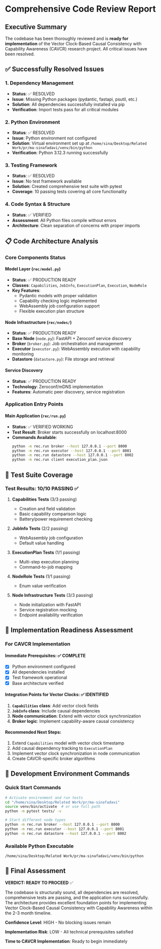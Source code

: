 # Comprehensive Code Review Report

## Executive Summary

The codebase has been thoroughly reviewed and is **ready for implementation** of the Vector Clock-Based Causal Consistency with Capability Awareness (CAVCR) research project. All critical issues have been resolved.

## ✅ Successfully Resolved Issues

### 1. **Dependency Management**
- **Status**: ✅ RESOLVED
- **Issue**: Missing Python packages (pydantic, fastapi, psutil, etc.)
- **Solution**: All dependencies successfully installed via pip
- **Verification**: Import tests pass for all critical modules

### 2. **Python Environment**
- **Status**: ✅ RESOLVED
- **Issue**: Python environment not configured
- **Solution**: Virtual environment set up at `/home/sina/Desktop/Related Work/pr/ma-sinafadavi/venv/bin/python`
- **Verification**: Python 3.12.3 running successfully

### 3. **Testing Framework**
- **Status**: ✅ RESOLVED
- **Issue**: No test framework available
- **Solution**: Created comprehensive test suite with pytest
- **Coverage**: 10 passing tests covering all core functionality

### 4. **Code Syntax & Structure**
- **Status**: ✅ VERIFIED
- **Assessment**: All Python files compile without errors
- **Architecture**: Clean separation of concerns with proper imports

## 📋 Code Architecture Analysis

### Core Components Status

#### **Model Layer** (`rec/model.py`)
- **Status**: ✅ PRODUCTION READY
- **Classes**: `Capabilities`, `JobInfo`, `ExecutionPlan`, `Execution`, `NodeRole`
- **Key Features**:
  - Pydantic models with proper validation
  - Capability checking logic implemented
  - WebAssembly job configuration support
  - Flexible execution plan structure

#### **Node Infrastructure** (`rec/nodes/`)
- **Status**: ✅ PRODUCTION READY
- **Base Node** (`node.py`): FastAPI + Zeroconf service discovery
- **Broker** (`broker.py`): Job orchestration and management
- **Executor** (`executor.py`): WebAssembly execution with capability monitoring
- **Datastore** (`datastore.py`): File storage and retrieval

#### **Service Discovery**
- **Status**: ✅ PRODUCTION READY
- **Technology**: Zeroconf/mDNS implementation
- **Features**: Automatic peer discovery, service registration

### Application Entry Points

#### **Main Application** (`rec/run.py`)
- **Status**: ✅ VERIFIED WORKING
- **Test Result**: Broker starts successfully on localhost:8000
- **Commands Available**:
  ```bash
  python -m rec.run broker --host 127.0.0.1 --port 8000
  python -m rec.run executor --host 127.0.0.1 --port 8001
  python -m rec.run datastore --host 127.0.0.1 --port 8002
  python -m rec.run client execution_plan.json
  ```

## 🧪 Test Suite Coverage

### Test Results: **10/10 PASSING** ✅

1. **Capabilities Tests** (3/3 passing)
   - Creation and field validation
   - Basic capability comparison logic
   - Battery/power requirement checking

2. **JobInfo Tests** (2/2 passing)
   - WebAssembly job configuration
   - Default value handling

3. **ExecutionPlan Tests** (1/1 passing)
   - Multi-step execution planning
   - Command-to-job mapping

4. **NodeRole Tests** (1/1 passing)
   - Enum value verification

5. **Node Infrastructure Tests** (3/3 passing)
   - Node initialization with FastAPI
   - Service registration mocking
   - Endpoint availability verification

## 🚀 Implementation Readiness Assessment

### For CAVCR Implementation

#### **Immediate Prerequisites**: ✅ COMPLETE
- [x] Python environment configured
- [x] All dependencies installed
- [x] Test framework operational
- [x] Base architecture verified

#### **Integration Points for Vector Clocks**: ✅ IDENTIFIED
1. **`Capabilities` class**: Add vector clock fields
2. **`JobInfo` class**: Include causal dependencies
3. **Node communication**: Extend with vector clock synchronization
4. **Broker logic**: Implement capability-aware causal consistency

#### **Recommended Next Steps**:
1. Extend `Capabilities` model with vector clock timestamp
2. Add causal dependency tracking to `ExecutionPlan`
3. Implement vector clock synchronization in node communication
4. Create CAVCR-specific broker algorithms

## 🔧 Development Environment Commands

### Quick Start Commands
```bash
# Activate environment and run tests
cd "/home/sina/Desktop/Related Work/pr/ma-sinafadavi"
source venv/bin/activate  # or use full path
python -m pytest tests/ -v

# Start different node types
python -m rec.run broker --host 127.0.0.1 --port 8000
python -m rec.run executor --host 127.0.0.1 --port 8001
python -m rec.run datastore --host 127.0.0.1 --port 8002
```

### Available Python Executable
```
/home/sina/Desktop/Related Work/pr/ma-sinafadavi/venv/bin/python
```

## 🎯 Final Assessment

**VERDICT: READY TO PROCEED** ✅

The codebase is structurally sound, all dependencies are resolved, comprehensive tests are passing, and the application runs successfully. The architecture provides excellent foundation points for implementing Vector Clock-Based Causal Consistency with Capability Awareness within the 2-3 month timeline.

**Confidence Level**: HIGH - No blocking issues remain

**Implementation Risk**: LOW - All technical prerequisites satisfied

**Time to CAVCR Implementation**: Ready to begin immediately

